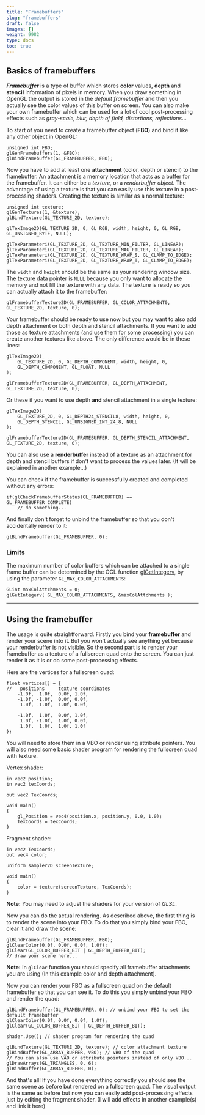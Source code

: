 ```yaml
---
title: "Framebuffers"
slug: "framebuffers"
draft: false
images: []
weight: 9982
type: docs
toc: true
---
```


## Basics of framebuffers
***Framebuffer*** is a type of buffer which stores **color** values, **depth** and **stencil** information of pixels in memory. When you draw something in OpenGL the output is stored in the *default framebuffer* and then you actually see the color values of this buffer on screen. You can also make your own framebuffer which can be used for a lot of cool post-processing effects such as *gray-scale, blur, depth of field, distortions, reflections*... 

To start of you need to create a framebuffer object (**FBO**) and bind it like any other object in OpenGL:

    unsigned int FBO;
    glGenFramebuffers(1, &FBO);
    glBindFramebuffer(GL_FRAMEBUFFER, FBO);  

Now you have to add at least one **attachment** (color, depth or stencil) to the framebuffer. An attachment is a memory location that acts as a buffer for the framebuffer. It can either be a *texture*, or a *renderbuffer object*. The advantage of using a texture is that you can easily use this texture in a post-processing shaders. Creating the texture is similar as a normal texture:

    unsigned int texture;
    glGenTextures(1, &texture);
    glBindTexture(GL_TEXTURE_2D, texture);
  
    glTexImage2D(GL_TEXTURE_2D, 0, GL_RGB, width, height, 0, GL_RGB, GL_UNSIGNED_BYTE, NULL);

    glTexParameteri(GL_TEXTURE_2D, GL_TEXTURE_MIN_FILTER, GL_LINEAR);
    glTexParameteri(GL_TEXTURE_2D, GL_TEXTURE_MAG_FILTER, GL_LINEAR);
    glTexParameteri(GL_TEXTURE_2D, GL_TEXTURE_WRAP_S, GL_CLAMP_TO_EDGE);
    glTexParameteri(GL_TEXTURE_2D, GL_TEXTURE_WRAP_T, GL_CLAMP_TO_EDGE); 

The `width` and `height` should be the same as your rendering window size. The texture data pointer is `NULL` because you only want to allocate the memory and not fill the texture with any data. The texture is ready so you can actually attach it to the framebuffer:

    glFramebufferTexture2D(GL_FRAMEBUFFER, GL_COLOR_ATTACHMENT0, GL_TEXTURE_2D, texture, 0);  

Your framebuffer should be ready to use now but you may want to also add depth attachment or both depth and stencil attachments. If you want to add those as texture attachments (and use them for some processing) you can create another textures like above. The only difference would be in these lines:

    glTexImage2D(
        GL_TEXTURE_2D, 0, GL_DEPTH_COMPONENT, width, height, 0, 
        GL_DEPTH_COMPONENT, GL_FLOAT, NULL
    );

    glFramebufferTexture2D(GL_FRAMEBUFFER, GL_DEPTH_ATTACHMENT, GL_TEXTURE_2D, texture, 0);

Or these if you want to use depth **and** stencil attachment in a single texture:

    glTexImage2D(
        GL_TEXTURE_2D, 0, GL_DEPTH24_STENCIL8, width, height, 0, 
        GL_DEPTH_STENCIL, GL_UNSIGNED_INT_24_8, NULL
    );

    glFramebufferTexture2D(GL_FRAMEBUFFER, GL_DEPTH_STENCIL_ATTACHMENT, GL_TEXTURE_2D, texture, 0);

You can also use a **renderbuffer** instead of a texture as an attachment for depth and stencil buffers if don't want to process the values later. (It will be explained in another example...)

You can check if the framebuffer is successfully created and completed without any errors:

    if(glCheckFramebufferStatus(GL_FRAMEBUFFER) == GL_FRAMEBUFFER_COMPLETE)
        // do something...

And finally don't forget to unbind the framebuffer so that you don't accidentally render to it:

    glBindFramebuffer(GL_FRAMEBUFFER, 0);  

### Limits ###

The maximum number of color buffers which can be attached to a single frame buffer can be determined by the OGL function [glGetIntegerv](https://www.khronos.org/registry/OpenGL-Refpages/gl4/html/glGetProgram.xhtml), by using the parameter `GL_MAX_COLOR_ATTACHMENTS`:

    GLint maxColAttchments = 0;
    glGetIntegerv( GL_MAX_COLOR_ATTACHMENTS, &maxColAttchments );

----------
## Using the framebuffer ##

The usage is quite straightforward. Firstly you bind your **framebuffer** and render your scene into it. But you won't actually see anything yet because your renderbuffer is not visible. So the second part is to render your framebuffer as a texture of a fullscreen quad onto the screen. You can just render it as it is or do some post-processing effects.

Here are the vertices for a fullscreen quad:

    float vertices[] = {
    //   positions     texture coordinates
        -1.0f,  1.0f,  0.0f, 1.0f,
        -1.0f, -1.0f,  0.0f, 0.0f,
         1.0f, -1.0f,  1.0f, 0.0f,

        -1.0f,  1.0f,  0.0f, 1.0f,
         1.0f, -1.0f,  1.0f, 0.0f,
         1.0f,  1.0f,  1.0f, 1.0f
    };

You will need to store them in a VBO or render using attribute pointers. You will also need some basic shader program for rendering the fullscreen quad with texture. 

Vertex shader:

    in vec2 position;
    in vec2 texCoords;

    out vec2 TexCoords;

    void main()
    {
        gl_Position = vec4(position.x, position.y, 0.0, 1.0); 
        TexCoords = texCoords;
    }  

Fragment shader:

    in vec2 TexCoords;
    out vec4 color;

    uniform sampler2D screenTexture;

    void main()
    { 
        color = texture(screenTexture, TexCoords);
    }

**Note:** You may need to adjust the shaders for your version of *GLSL*.

Now you can do the actual rendering. As described above, the first thing is to render the scene into your FBO. To do that you simply bind your FBO, clear it and draw the scene:

    glBindFramebuffer(GL_FRAMEBUFFER, FBO);
    glClearColor(0.0f, 0.0f, 0.0f, 1.0f);
    glClear(GL_COLOR_BUFFER_BIT | GL_DEPTH_BUFFER_BIT); 
    // draw your scene here...   

**Note:** In `glClear` function you should specify all framebuffer attachments you are using (In this example color and depth attachment).

Now you can render your FBO as a fullscreen quad on the default framebuffer so that you can see it. To do this you simply unbind your FBO and render the quad:

    glBindFramebuffer(GL_FRAMEBUFFER, 0); // unbind your FBO to set the default framebuffer
    glClearColor(0.0f, 0.0f, 0.0f, 1.0f);
    glClear(GL_COLOR_BUFFER_BIT | GL_DEPTH_BUFFER_BIT); 
  
    shader.Use(); // shader program for rendering the quad  

    glBindTexture(GL_TEXTURE_2D, texture); // color attachment texture
    glBindBuffer(GL_ARRAY_BUFFER, VBO); // VBO of the quad
    // You can also use VAO or attribute pointers instead of only VBO...
    glDrawArrays(GL_TRIANGLES, 0, 6); 
    glBindBuffer(GL_ARRAY_BUFFER, 0);

And that's all! If you have done everything correctly you should see the same scene as before but rendered on a fullscreen quad. The visual output is the same as before but now you can easily add post-processing effects just by editing the fragment shader. (I will add effects in another example(s) and link it here)


